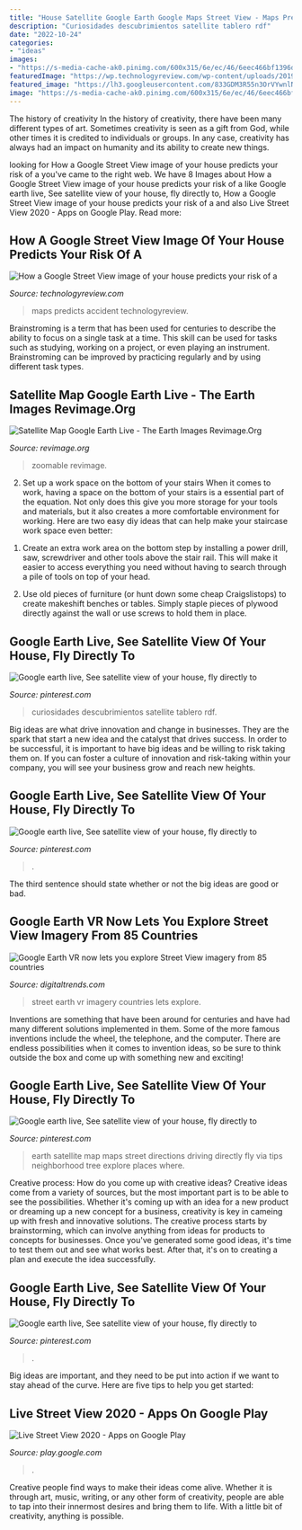 ```yaml
---
title: "House Satellite Google Earth Google Maps Street View - Maps Predicts Accident Technologyreview"
description: "Curiosidades descubrimientos satellite tablero rdf"
date: "2022-10-24"
categories:
- "ideas"
images:
- "https://s-media-cache-ak0.pinimg.com/600x315/6e/ec/46/6eec466bf1396db1b804b96232b8ad7c.jpg"
featuredImage: "https://wp.technologyreview.com/wp-content/uploads/2019/04/arxivgooglestreet-10.jpg?w=3000?crop=0px,0px,3000px,1688px&amp;w=3000px"
featured_image: "https://lh3.googleusercontent.com/833GDM3R55n3OrVYwnlNQWRHiCud2JbxEtWRFGPmVdmhpBCOERR17ZOyQor0tb8CNpr3"
image: "https://s-media-cache-ak0.pinimg.com/600x315/6e/ec/46/6eec466bf1396db1b804b96232b8ad7c.jpg"
---
```



The history of creativity
In the history of creativity, there have been many different types of art. Sometimes creativity is seen as a gift from God, while other times it is credited to individuals or groups. In any case, creativity has always had an impact on humanity and its ability to create new things.

	

		
looking for How a Google Street View image of your house predicts your risk of a you've came to the right web. We have 8 Images about How a Google Street View image of your house predicts your risk of a like Google earth live, See satellite view of your house, fly directly to, How a Google Street View image of your house predicts your risk of a and also Live Street View 2020 - Apps on Google Play. Read more:
		
    
## How A Google Street View Image Of Your House Predicts Your Risk Of A

<img loading=lazy src="https://wp.technologyreview.com/wp-content/uploads/2019/04/arxivgooglestreet-10.jpg?w=3000?crop=0px,0px,3000px,1688px&amp;w=3000px" onerror="this.onerror=null;this.src='https://tse3.mm.bing.net/th?id=OIP.m0wOCUUsCY9Nt6qkAbdNwwHaEj&amp;pid=15.1';" alt="How a Google Street View image of your house predicts your risk of a">

_Source: technologyreview.com_

>maps predicts accident technologyreview. 

	

Brainstroming is a term that has been used for centuries to describe the ability to focus on a single task at a time. This skill can be used for tasks such as studying, working on a project, or even playing an instrument. Brainstroming can be improved by practicing regularly and by using different task types.

    
## Satellite Map Google Earth Live - The Earth Images Revimage.Org

<img loading=lazy src="http://satelliteworldmap.com/facebook.jpg" onerror="this.onerror=null;this.src='https://tse3.mm.bing.net/th?id=OIP.bJj9KI8VDieU3t58prlUNQHaEo&amp;pid=15.1';" alt="Satellite Map Google Earth Live - The Earth Images Revimage.Org">

_Source: revimage.org_

>zoomable revimage. 

	

2) Set up a work space on the bottom of your stairs
When it comes to work, having a space on the bottom of your stairs is a essential part of the equation. Not only does this give you more storage for your tools and materials, but it also creates a more comfortable environment for working. Here are two easy diy ideas that can help make your staircase work space even better:
1. Create an extra work area on the bottom step by installing a power drill, saw, screwdriver and other tools above the stair rail. This will make it easier to access everything you need without having to search through a pile of tools on top of your head.

2. Use old pieces of furniture (or hunt down some cheap Craigslistops) to create makeshift benches or tables. Simply staple pieces of plywood directly against the wall or use screws to hold them in place.

    
## Google Earth Live, See Satellite View Of Your House, Fly Directly To

<img loading=lazy src="https://i.pinimg.com/736x/00/98/fd/0098fd7fac29a19a1a3c64db781fbbf4--street-view-driving-directions.jpg" onerror="this.onerror=null;this.src='https://tse4.mm.bing.net/th?id=OIP.h3iB7o8tGaxkPpOgYy7N_wHaFT&amp;pid=15.1';" alt="Google earth live, See satellite view of your house, fly directly to">

_Source: pinterest.com_

>curiosidades descubrimientos satellite tablero rdf. 

	

Big ideas are what drive innovation and change in businesses. They are the spark that start a new idea and the catalyst that drives success. In order to be successful, it is important to have big ideas and be willing to risk taking them on. If you can foster a culture of innovation and risk-taking within your company, you will see your business grow and reach new heights.

    
## Google Earth Live, See Satellite View Of Your House, Fly Directly To

<img loading=lazy src="https://s-media-cache-ak0.pinimg.com/600x315/6e/ec/46/6eec466bf1396db1b804b96232b8ad7c.jpg" onerror="this.onerror=null;this.src='https://tse2.mm.bing.net/th?id=OIP.t0bKjPZEjmg6bONbaHLs5QHaD4&amp;pid=15.1';" alt="Google earth live, See satellite view of your house, fly directly to">

_Source: pinterest.com_

>. 

	

The third sentence should state whether or not the big ideas are good or bad.

    
## Google Earth VR Now Lets You Explore Street View Imagery From 85 Countries

<img loading=lazy src="http://s3.amazonaws.com/digitaltrends-uploads-prod/2017/09/earth-vr-street-view.jpg" onerror="this.onerror=null;this.src='https://tse4.mm.bing.net/th?id=OIP._Xu77TQGTL1vvBgKRPopUQHaE8&amp;pid=15.1';" alt="Google Earth VR now lets you explore Street View imagery from 85 countries">

_Source: digitaltrends.com_

>street earth vr imagery countries lets explore. 

	

Inventions are something that have been around for centuries and have had many different solutions implemented in them. Some of the more famous inventions include the wheel, the telephone, and the computer. There are endless possibilities when it comes to invention ideas, so be sure to think outside the box and come up with something new and exciting!

    
## Google Earth Live, See Satellite View Of Your House, Fly Directly To

<img loading=lazy src="https://s-media-cache-ak0.pinimg.com/736x/69/0a/15/690a15e15e599ac5bb53e02365a463d0.jpg" onerror="this.onerror=null;this.src='https://tse3.mm.bing.net/th?id=OIP.UlSJhB8WdQCukyDUkqPibwHaEo&amp;pid=15.1';" alt="Google earth live, See satellite view of your house, fly directly to">

_Source: pinterest.com_

>earth satellite map maps street directions driving directly fly via tips neighborhood tree explore places where. 

	

Creative process: How do you come up with creative ideas?
Creative ideas come from a variety of sources, but the most important part is to be able to see the possibilities. Whether it's coming up with an idea for a new product or dreaming up a new concept for a business, creativity is key in cameing up with fresh and innovative solutions. The creative process starts by brainstorming, which can involve anything from ideas for products to concepts for businesses. Once you've generated some good ideas, it's time to test them out and see what works best. After that, it's on to creating a plan and execute the idea successfully.

    
## Google Earth Live, See Satellite View Of Your House, Fly Directly To

<img loading=lazy src="https://s-media-cache-ak0.pinimg.com/600x315/e6/26/9e/e6269ed1080fc780831e06835933e27c.jpg" onerror="this.onerror=null;this.src='https://tse2.mm.bing.net/th?id=OIP.Uh8w9vIBEFdP1bfeoCCxFgHaD4&amp;pid=15.1';" alt="Google earth live, See satellite view of your house, fly directly to">

_Source: pinterest.com_

>. 

	

Big ideas are important, and they need to be put into action if we want to stay ahead of the curve. Here are five tips to help you get started: 

    
## Live Street View 2020 - Apps On Google Play

<img loading=lazy src="https://lh3.googleusercontent.com/833GDM3R55n3OrVYwnlNQWRHiCud2JbxEtWRFGPmVdmhpBCOERR17ZOyQor0tb8CNpr3" onerror="this.onerror=null;this.src='https://tse3.mm.bing.net/th?id=OIP.OO8KepxGJJbkTTxA1XtKmgHaDn&amp;pid=15.1';" alt="Live Street View 2020 - Apps on Google Play">

_Source: play.google.com_

>. 

	

Creative people find ways to make their ideas come alive. Whether it is through art, music, writing, or any other form of creativity, people are able to tap into their innermost desires and bring them to life. With a little bit of creativity, anything is possible.

